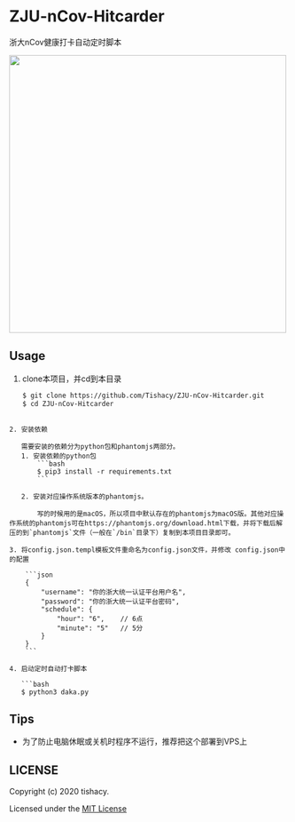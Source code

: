 # ZJU-nCov-Hitcarder

浙大nCov健康打卡自动定时脚本

<img src="https://github.com/Tishacy/ZJU-nCov-Hitcarder/raw/master/demo.png" width="500px"/>



## Usage

1. clone本项目，并cd到本目录
    ```bash
    $ git clone https://github.com/Tishacy/ZJU-nCov-Hitcarder.git
    $ cd ZJU-nCov-Hitcarder
```
    
2. 安装依赖

   需要安装的依赖分为python包和phantomjs两部分。
   1. 安装依赖的python包
       ```bash
       $ pip3 install -r requirements.txt
       ```
       
   2. 安装对应操作系统版本的phantomjs。

       写的时候用的是macOS，所以项目中默认存在的phantomjs为macOS版。其他对应操作系统的phantomjs可在https://phantomjs.org/download.html下载，并将下载后解压的到`phantomjs`文件（一般在`/bin`目录下）复制到本项目目录即可。

3. 将config.json.templ模板文件重命名为config.json文件，并修改 config.json中的配置
    
    ```json
    {
        "username": "你的浙大统一认证平台用户名",
        "password": "你的浙大统一认证平台密码",
        "schedule": {
            "hour": "6",    // 6点
            "minute": "5"   // 5分 
        }
    }
    ```

4. 启动定时自动打卡脚本

   ```bash
   $ python3 daka.py
   ```



## Tips

- 为了防止电脑休眠或关机时程序不运行，推荐把这个部署到VPS上



## LICENSE

Copyright (c) 2020 tishacy.

Licensed under the [MIT License](https://github.com/Tishacy/ZJU-nCov-Hitcarder/blob/master/LICENSE)



